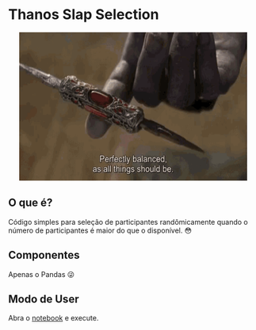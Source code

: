 # Thanos Slap Selection

 <p align="center">
  <img width="460" height="300" src="https://github.com/BeyondLabsEY/fdi-thanos-snap-participant-selecion/blob/master/code/thanos.gif">
</p>

## O que é?

Código simples para seleção de participantes randômicamente quando o número de participantes é maior do que o disponível. 😳

## Componentes

Apenas o Pandas  😜

## Modo de User

Abra o [notebook](https://github.com/BeyondLabsEY/fdi-thanos-snap-participant-selecion/blob/master/code/session-participants-selection.ipynb) e execute.
